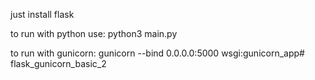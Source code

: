 
just install flask

to run with python use:
python3 main.py

to run with gunicorn:
gunicorn --bind 0.0.0.0:5000 wsgi:gunicorn_app# flask_gunicorn_basic_2
